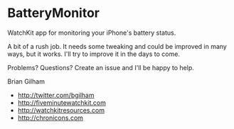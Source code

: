 # BatteryMonitor
WatchKit app for monitoring your iPhone's battery status.

A bit of a rush job. It needs some tweaking and could be improved in many ways, but it works. I'll try to improve it in the days to come.

Problems? Questions? Create an issue and I'll be happy to help.

Brian Gilham
* http://twitter.com/bgilham
* http://fiveminutewatchkit.com
* http://watchkitresources.com
* http://chronicons.com
